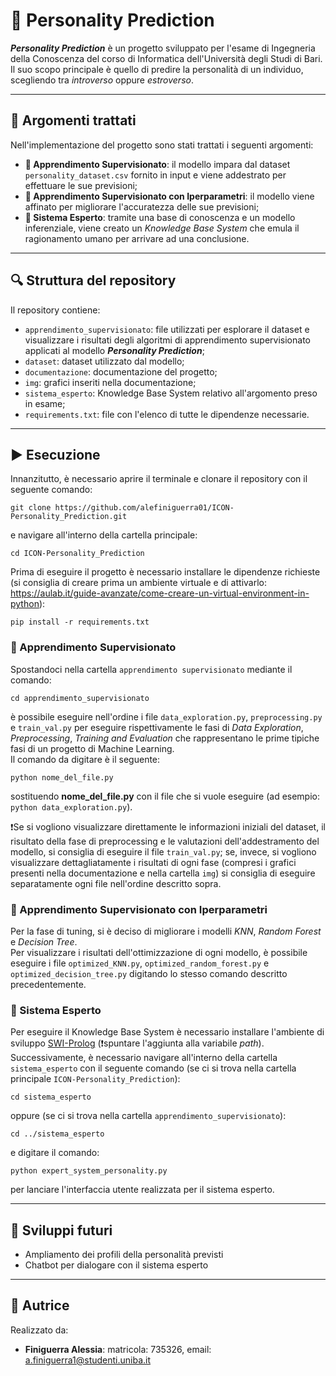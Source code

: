 # 👥 Personality Prediction
***Personality Prediction*** è un progetto sviluppato per l'esame di Ingegneria della Conoscenza del corso di Informatica dell'Università degli Studi di Bari.  
Il suo scopo principale è quello di predire la personalità di un individuo, scegliendo tra *introverso* oppure *estroverso*.

---

## 🧠 Argomenti trattati
Nell'implementazione del progetto sono stati trattati i seguenti argomenti:
- **📘 Apprendimento Supervisionato**: il modello impara dal dataset ```personality_dataset.csv``` fornito in input e viene addestrato per effettuare le sue previsioni;
- **📗 Apprendimento Supervisionato con Iperparametri**: il modello viene affinato per migliorare l'accuratezza delle sue previsioni;
- **📕 Sistema Esperto**: tramite una base di conoscenza e un modello inferenziale, viene creato un *Knowledge Base System* che emula il ragionamento umano per arrivare ad una conclusione.

---

## 🔍 Struttura del repository
Il repository contiene:
- ```apprendimento_supervisionato```: file utilizzati per esplorare il dataset e visualizzare i risultati degli algoritmi di apprendimento supervisionato applicati al modello ***Personality Prediction***;
- ```dataset```: dataset utilizzato dal modello;
- ```documentazione```: documentazione del progetto;
- ```img```: grafici inseriti nella documentazione;
- ```sistema_esperto```: Knowledge Base System relativo all'argomento preso in esame;
- ```requirements.txt```: file con l'elenco di tutte le dipendenze necessarie.

---

## ▶️ Esecuzione
Innanzitutto, è necessario aprire il terminale e clonare il repository con il seguente comando:  

    git clone https://github.com/alefiniguerra01/ICON-Personality_Prediction.git

e navigare all'interno della cartella principale:

    cd ICON-Personality_Prediction

Prima di eseguire il progetto è necessario installare le dipendenze richieste (si consiglia di creare prima un ambiente virtuale e di attivarlo: https://aulab.it/guide-avanzate/come-creare-un-virtual-environment-in-python):

    pip install -r requirements.txt

### 📍 Apprendimento Supervisionato
Spostandoci nella cartella ```apprendimento supervisionato``` mediante il comando:

    cd apprendimento_supervisionato

è possibile eseguire nell'ordine i file ```data_exploration.py```, ```preprocessing.py``` e ```train_val.py``` per eseguire rispettivamente le fasi di *Data Exploration*, *Preprocessing*, *Training and Evaluation* che rappresentano le prime tipiche fasi di un progetto di Machine Learning.  
Il comando da digitare è il seguente:

    python nome_del_file.py

sostituendo **nome_del_file.py** con il file che si vuole eseguire (ad esempio: ```python data_exploration.py```).

❗️Se si vogliono visualizzare direttamente le informazioni iniziali del dataset, il risultato della fase di preprocessing e le valutazioni dell'addestramento del modello, si consiglia di eseguire il file ```train_val.py```; se, invece, si vogliono visualizzare dettagliatamente i risultati di ogni fase (compresi i grafici presenti nella documentazione e nella cartella ```img```) si consiglia di eseguire separatamente ogni file nell'ordine descritto sopra.

### 📍 Apprendimento Supervisionato con Iperparametri
Per la fase di tuning, si è deciso di migliorare i modelli *KNN*, *Random Forest* e *Decision Tree*.  
Per visualizzare i risultati dell'ottimizzazione di ogni modello, è possibile eseguire i file ```optimized_KNN.py```, ```optimized_random_forest.py``` e ```optimized_decision_tree.py``` digitando lo stesso comando descritto precedentemente.

### 📍 Sistema Esperto
Per eseguire il Knowledge Base System è necessario installare l'ambiente di sviluppo [SWI-Prolog](https://www.swi-prolog.org/download/devel) (❗️spuntare l'aggiunta alla variabile *path*).  
Successivamente, è necessario navigare all'interno della cartella ```sistema_esperto``` con il seguente comando (se ci si trova nella cartella principale ```ICON-Personality_Prediction```):

    cd sistema_esperto

oppure (se ci si trova nella cartella ```apprendimento_supervisionato```):

    cd ../sistema_esperto

e digitare il comando:

    python expert_system_personality.py

per lanciare l'interfaccia utente realizzata per il sistema esperto.

---

## 🚀 Sviluppi futuri
- Ampliamento dei profili della personalità previsti
- Chatbot per dialogare con il sistema esperto

---

## 👤 Autrice
Realizzato da:
- **Finiguerra Alessia**: matricola: 735326, email: a.finiguerra1@studenti.uniba.it
